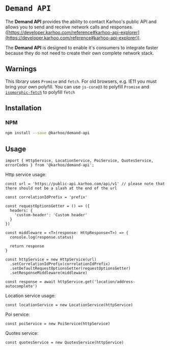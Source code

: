 # `Demand API`

The **Demand API** provides the ability to contact Karhoo's public API and allows you to send and receive network calls and responses. ([https://developer.karhoo.com/reference#karhoo-api-explorer](https://developer.karhoo.com/reference#karhoo-api-explorer)).

The **Demand API** is designed to enable it's consumers to integrate faster because they do not need to create their own complete network stack.

## Warnings

This library uses `Promise` and `fetch`. For old browsers, e.g. IE11 you must bring your own polyfill. You can use `js-core@3` to polyfill `Promise` and [`isomorphic-fetch`](https://www.npmjs.com/package/isomorphic-fetch) to polyfill `fetch`

## Installation

### NPM

```sh
npm install --save @karhoo/demand-api
```

## Usage

```
import { HttpService, LocationService, PoiService, QuotesService, errorCodes } from '@karhoo/demand-api';
```

Http service usage:

```
const url = 'https://public-api.karhoo.com/api/v1' // please note that there should not be a slash at the end of the url

const correlationIdPrefix = 'prefix'

const requestOptionsGetter = () => ({
  headers: {
    'custom-header': 'Custom header'
  }
})

const middleware = <T>(response: HttpResponse<T>) => {
  console.log(response.status)

  return response
}

const httpService = new HttpService(url)
  .setCorrelationIdPrefix(correlationIdPrefix)
  .setDefaultRequestOptionsGetter(requestOptionsGetter)
  .setResponseMiddleware(middleware)

const response = await httpService.get('location/address-autocomplete')
```

Location service usage:

```
const locationService = new LocationService(httpService)
```

Poi service:

```
const poiService = new PoiService(httpService)
```

Quotes service:

```
const quotesService = new QuotesService(httpService)
```